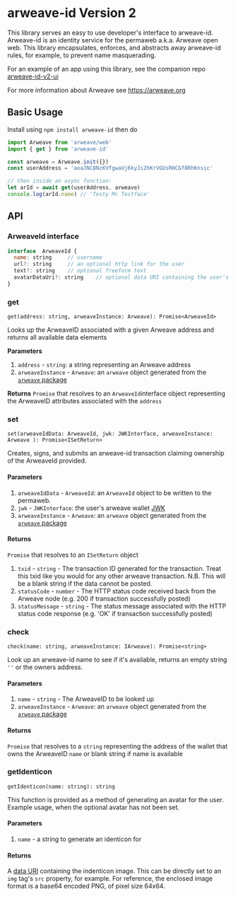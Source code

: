# arweave-id Version 2

This library serves an easy to use developer's interface to arweave-id. Arweave-id is an identity service for the permaweb a.k.a. Arweave open web.
This library encapsulates, enforces, and abstracts away arweave-id rules, for example, to prevent name masquerading.

For an example of an app using this library, see the companion repo [arweave-id-v2-ui](https://github.com/ARCA-Arweave/arweave-id-v2-ui)

For more information about Arweave see https://arweave.org

## Basic Usage

Install using `npm install arweave-id` then do

```javascript
import Arweave from 'arweave/web'
import { get } from 'arweave-id'

const arweave = Arweave.init({})
const userAddress = 'aoaJNC8NcKVfgwaUj6kyJi2hKrVGUsRHCGf8RhKnsic'

// then inside an async function:
let arId = await get(userAddress, arweave)
console.log(arId.name) // 'Testy Mc Testface'
```
## API
### ArweaveId interface
```javascript
interface  ArweaveId {
  name: string     // username
  url?: string     // an optional http link for the user
  text?: string    // optional freeform text
  avatarDataUri?: string    // optional data URI containing the user's avatar
}
```

### get
`get(address: string, arweaveInstance: Arweave): Promise<ArweaveId>`

Looks up the ArweaveID associated with a given Arweave address and returns all available data elements

**Parameters**
1. `address` - `string`: a string representing an Arweave address
2. `arweaveInstance` - `Arweave`: an `arweave` object generated from the [`arweave` package](https://www.npmjs.com/package/arweave)

**Returns**
`Promise` that resolves to an `ArweaveId`interface object representing the ArweaveID attributes associated with the `address`

### set 
`set(arweaveIdData: ArweaveId, jwk: JWKInterface, arweaveInstance: Arweave ): Promise<ISetReturn>`

Creates, signs, and submits an arweave-id transaction claiming ownership of the ArweaveId provided.

#### Parameters
1. `arweaveIdData` - `ArweaveId`: an `ArweaveId` object to be written to the permaweb.
2. `jwk` - `JWKInterface`: the user's arweave wallet [JWK](https://docs.arweave.org/developers/server/http-api#key-format)
3. `arweaveInstance` - `Arweave`: an `arweave` object generated from the [`arweave` package](https://www.npmjs.com/package/arweave)

#### Returns
`Promise` that resolves to an `ISetReturn` object
1. `txid` - `string` - The transaction ID generated for the transaction. Treat this txid like you would for any other arweave transaction. N.B. This will be a blank string if the data cannot be posted.
2. `statusCode` - `number` - The HTTP status code received back from the Arweave node (e.g. 200 if transaction successfully posted)
3. `statusMessage` - `string` - The status message associated with the HTTP status code response (e.g. 'OK' if transaction successfully posted)

### check
`check(name: string, arweaveInstance: IArweave): Promise<string>`

Look up an arweave-id name to see if it's available, returns an empty string `''` or the owners address.

#### Parameters
1. `name` - `string` - The ArweaveID to be looked up
2. `arweaveInstance` - `Arweave`: an `arweave` object generated from the [`arweave` package](https://www.npmjs.com/package/arweave)

#### Returns
`Promise` that resolves to a `string` representing the address of the wallet that owns the ArweaveID `name` or blank string if name is available

### getIdenticon
`getIdenticon(name: string): string`

This function is provided as a method of generating an avatar for the user. Example usage, when the optional avatar has not been set.

#### Parameters
1. `name` - a string to generate an identicon for

#### Returns
A [data URI](https://en.wikipedia.org/wiki/Data_URI_scheme) containing the indenticon image. This can be directly set to an `img` tag's `src` property, for example. For reference, the enclosed image format is a base64 encoded PNG, of pixel size 64x64.
